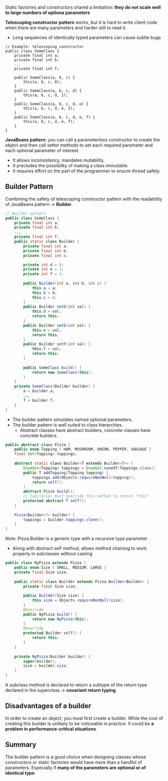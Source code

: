 Static factories and constructors shared a limitation:
**they do not scale well to large numbers of optiona parameters**

**Telescoping constructor pattern** works, but it is hard to write client code when there are many parameters and harder still to read it.
* Long sequences of identically typed parameters can cause subtle bugs

```
// Example: telescoping constructor
public class SomeClass {
    private final int a;
    private final int b;
    ...
    private final int f;
    
    public SomeClass(a, b, c) {
        this(a, b, c, 0);
    }
    public SomeClass(a, b, c, d) {
        this(a, b, c, d, 1);
    }
    public SomeClass(a, b, c, d, e) {
        this(a, b, c, d, e, 2);
    }
    public SomeClass(a, b, c, d, e, f) {
        this(a, b, c, d, e, f);
    }
}
```

**JavaBeans pattern**: you can call a parameterless constructor to create the object and then call setter methods to set each required parameter and each optional parameter of interest.
* It allows inconsistency, mandates mutability.
* It precludes the possibility of making a class immutable.
* It requires effort on the part of the programmer to ensure thread safety.

## Builder Pattern
Combining the safety of telescoping constructor pattern with the readability of JavaBeans pattern → **Builder**.

```java
// Builder pattern
public class SomeClass {
    private final int a;
    private final int b;
    ...
    private final int f;
    public static class Builder {
        private final int a;
        private final int b;
        private final int c;

        private int d = 0;
        private int e = 1;
        private int f = 2;
        
        public Builder(int a, int b, int c) {
            this.a = a;
            this.b = b;
            this.c = c;
        }
        public Builder setD(int val) {
            this.d = val;
            return this;
        }
        public Builder setE(int val) {
            this.e = val;
            return this;
        }
        public Builder setF(int val) {
            this.f = val;
            return this;
        }
        
        public SomeClass build() {
            return new SomeClass(this);
        }
    }
    private SomeClass(Builder builder) {
        a = builder.a;
        ...
        f = builder.f;
    }
}
```

* The builder pattern simulates named optional parameters.
* The builder pattern is well suited to class hierarchies.
  * Abstract classes have abstract builders, concrete classes have concrete builders.

```java
public abstract class Pizza {
    public enum Topping { HAM, MUSHROOM, ONION, PEPPER, SAUSAGE }
    final Set<Topping> toppings;
    
    abstract static class Builder<T extends Builder<T>> {
        EnumSet<Topping> toppings = EnumSet.noneOf(Toppings.class);
        public T addTopping(Topping topping) {
            toppings.add(Objects.requireNonNull(topping));
            return self();
        }
        abstract Pizza build();
        // Subclasses must override this method to return "this"
        protected abstract T self();
    }
    
    Pizza(Builder<?> builder) {
        toppings = builder.toppings.clone();
    }
}
```

Note: Pizza.Builder is a generic type with a recursive type parameter .
* Along with abstract self method, allows method chaining to work properly in subclasses without casting

```java
public class NyPizza extends Pizza {
    public enum Size { SMALL, MEDIUM, LARGE }
    private final Size size;
    
    public static class Builder extends Pizza.Builder<Builder> {
        private final Size size;
        
        public Builder(Size size) {
            this.size = Objects.requireNonNull(size);
        }
        @Override
        public NyPizza build() {
            return new NyPizza(this);
        }
        @Override
        protected Builder self() {
            return this;
        }
    }
    
    private NyPizza(Builder builder) {
        super(builder);
        size = builder.size;
    }
}
```

A subclass method is declared to return a subtype of the return type declared in the superclass → **covariant return typing**.

## Disadvantages of a builder
In order to create an object, you must first create a builder. While the cost of creating this builder is unlikely to be noticeable in practice. It could be **a problem in performance-critical situations**.

## Summary
The builder pattern is a good choice when designing classes whose constructors or static factories would have more than a handful of parameters. Especially if **many of the parameters are optional or of identical type**.
